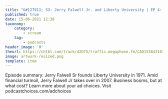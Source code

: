 ```yaml
---
title: "&#127911; S3: Jerry Falwell Jr. and Liberty University | EP 4: Bust to Boom"
published: true
date: 15-06-2021 12:38
taxonomy:
    category:
        - stream
    tag:
        - podcasts
header_image: '0'
theurl: https://chtbl.com/track/42D75/traffic.megaphone.fm/CAD1558431070.mp3?updated=1623281865
image: artwork-resized.png
template: item
--- 
```

Episode summary: Jerry Falwell Sr founds Liberty University in 1971. Amid financial turmoil, Jerry Falwell Jr takes over in 2007. Business booms, but at what cost? Learn more about your ad choices. Visit podcastchoices.com/adchoices
